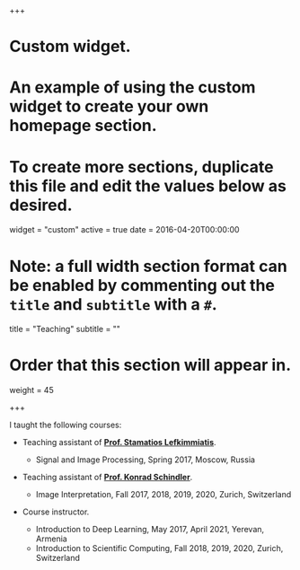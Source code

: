 +++
# Custom widget.
# An example of using the custom widget to create your own homepage section.
# To create more sections, duplicate this file and edit the values below as desired.
widget = "custom"
active = true
date = 2016-04-20T00:00:00

# Note: a full width section format can be enabled by commenting out the `title` and `subtitle` with a `#`.
title = "Teaching"
subtitle = ""

# Order that this section will appear in.
weight = 45

+++

I taught the following courses:

- Teaching assistant of __[Prof. Stamatios Lefkimmiatis](https://slefkimmiatis.github.io)__.
  * Signal and Image Processing, Spring 2017, Moscow, Russia
- Teaching assistant of __[Prof. Konrad Schindler](http://www.prs.igp.ethz.ch/content/specialinterest/baug/institute-igp/photogrammetry-and-remote-sensing/en/group/people/person-detail.html?persid=143986)__.
  * Image Interpretation, Fall 2017, 2018, 2019, 2020, Zurich, Switzerland

- Course instructor.
  * Introduction to Deep Learning, May 2017, April 2021, Yerevan, Armenia
  * Introduction to Scientific Computing, Fall 2018, 2019, 2020, Zurich, Switzerland
